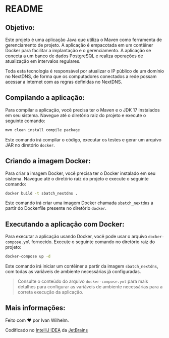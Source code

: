 # README

## Objetivo:

Este projeto é uma aplicação Java que utiliza o Maven como ferramenta de gerenciamento de projeto. A aplicação é
empacotada em um contêiner Docker para facilitar a implantação e o gerenciamento. A aplicação se conecta a um banco de
dados PostgreSQL e realiza operações de atualização em intervalos regulares.

Toda esta tecnologia é responsável por atualizar o IP público de um domínio no NextDNS, de forma que os computadores
conectados a rede possam acessar a internet com as regras definidas no NextDNS.

## Compilando a aplicação:

Para compilar a aplicação, você precisa ter o Maven e o JDK 17 instalados em seu sistema. Navegue até o diretório raiz
do projeto e execute o seguinte comando:

```bash
mvn clean install compile package
```

Este comando irá compilar o código, executar os testes e gerar um arquivo JAR no diretório `docker`.

## Criando a imagem Docker:

Para criar a imagem Docker, você precisa ter o Docker instalado em seu sistema. Navegue até o diretório raiz do projeto
e execute o seguinte comando:

```bash
docker build -t sbatch_nextdns .
```

Este comando irá criar uma imagem Docker chamada `sbatch_nextdns` a partir do Dockerfile presente no diretório `docker`.

## Executando a aplicação com Docker:

Para executar a aplicação usando Docker, você pode usar o arquivo `docker-compose.yml` fornecido. Execute o seguinte
comando no diretório raiz do projeto:

```bash
docker-compose up -d
```

Este comando irá iniciar um contêiner a partir da imagem `sbatch_nextdns`, com todas as variáveis de ambiente
necessárias já configuradas.

> Consulte o conteúdo do arquivo `docker-compose.yml` para mais detalhes para configurar as variáveis de ambiente
> necessárias para a correta execução da aplicação.

## Mais informações:

Feito com &hearts; por Ivan Wilhelm.

Codificado no [IntelliJ IDEA](https://www.jetbrains.com/idea/) da [JetBrains](https://www.jetbrains.com)
